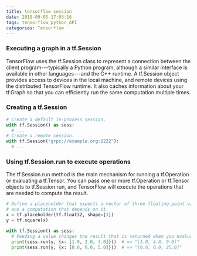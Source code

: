 ```yaml
---
title: tensorflow session
date: 2018-09-05 17:03:16
tags: tensorflow_python_API
categories: Tensorflow
---
```

### Executing a graph in a tf.Session
TensorFlow uses the tf.Session class to represent a connection between the client program---typically a Python program, although a similar interface is available in other languages---and the C++ runtime. A tf.Session object provides access to devices in the local machine, and remote devices using the distributed TensorFlow runtime. It also caches information about your tf.Graph so that you can efficiently run the same computation multiple times.

### Creating a tf.Session

```python
# Create a default in-process session.
with tf.Session() as sess:
  # ...
# Create a remote session.
with tf.Session("grpc://example.org:2222"):
  # ...
```

### Using tf.Session.run to execute operations
The tf.Session.run method is the main mechanism for running a tf.Operation or evaluating a tf.Tensor. You can pass one or more tf.Operation or tf.Tensor objects to tf.Session.run, and TensorFlow will execute the operations that are needed to compute the result.

```python
# Define a placeholder that expects a vector of three floating-point values,
# and a computation that depends on it.
x = tf.placeholder(tf.float32, shape=[3])
y = tf.square(x)

with tf.Session() as sess:
  # Feeding a value changes the result that is returned when you evaluate `y`.
  print(sess.run(y, {x: [1.0, 2.0, 3.0]}))  # => "[1.0, 4.0, 9.0]"
  print(sess.run(y, {x: [0.0, 0.0, 5.0]}))  # => "[0.0, 0.0, 25.0]"
 ```
